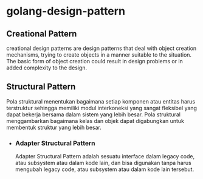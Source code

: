 # golang-design-pattern


## Creational Pattern
creational design patterns are design patterns that deal with object creation mechanisms, trying to create objects in a manner suitable to the situation. The basic form of object creation could result in design problems or in added complexity to the design.


## Structural Pattern
Pola struktural menentukan bagaimana setiap komponen atau entitas harus terstruktur sehingga memiliki modul interkoneksi yang sangat fleksibel yang dapat bekerja bersama dalam sistem yang lebih besar. Pola struktural menggambarkan bagaimana kelas dan objek dapat digabungkan untuk membentuk struktur yang lebih besar.

- ### Adapter Structural Pattern
    Adapter Structural Pattern adalah sesuatu interface dalam legacy code, atau subsystem atau dalam kode lain, dan bisa digunakan tanpa harus mengubah legacy code, atau subsystem atau dalam kode lain tersebut.